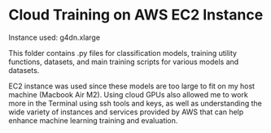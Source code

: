 # Cloud Training on AWS EC2 Instance
Instance used: g4dn.xlarge  
  
This folder contains .py files for classification models, training utility functions, datasets, and main training scripts for various models and datasets.  
  
EC2 instance was used since these models are too large to fit on my host machine (Macbook Air M2). Using cloud GPUs also allowed me to work more in the Terminal using ssh tools and keys, as well as understanding the wide variety of instances and services provided by AWS that can help enhance machine learning training and evaluation.